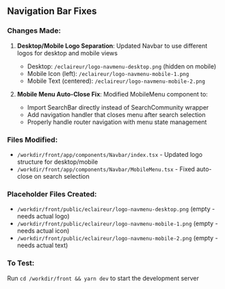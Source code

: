 ## Navigation Bar Fixes

### Changes Made:
1. **Desktop/Mobile Logo Separation**: Updated Navbar to use different logos for desktop and mobile views
   - Desktop: `/eclaireur/logo-navmenu-desktop.png` (hidden on mobile)
   - Mobile Icon (left): `/eclaireur/logo-navmenu-mobile-1.png` 
   - Mobile Text (centered): `/eclaireur/logo-navmenu-mobile-2.png`

2. **Mobile Menu Auto-Close Fix**: Modified MobileMenu component to:
   - Import SearchBar directly instead of SearchCommunity wrapper
   - Add navigation handler that closes menu after search selection
   - Properly handle router navigation with menu state management

### Files Modified:
- `/workdir/front/app/components/Navbar/index.tsx` - Updated logo structure for desktop/mobile
- `/workdir/front/app/components/Navbar/MobileMenu.tsx` - Fixed auto-close on search selection

### Placeholder Files Created:
- `/workdir/front/public/eclaireur/logo-navmenu-desktop.png` (empty - needs actual logo)
- `/workdir/front/public/eclaireur/logo-navmenu-mobile-1.png` (empty - needs actual icon)
- `/workdir/front/public/eclaireur/logo-navmenu-mobile-2.png` (empty - needs actual text)

### To Test:
Run `cd /workdir/front && yarn dev` to start the development server